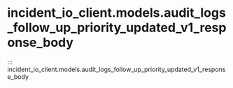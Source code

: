 # incident_io_client.models.audit_logs_follow_up_priority_updated_v1_response_body

::: incident_io_client.models.audit_logs_follow_up_priority_updated_v1_response_body